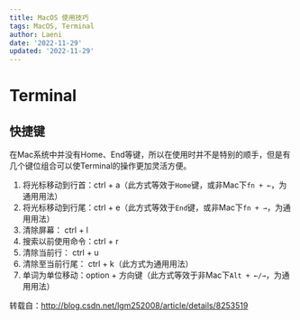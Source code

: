 ```yaml
---
title: MacOS 使用技巧
tags: MacOS, Terminal
author: Laeni
date: '2022-11-29'
updated: '2022-11-29'
---
```


# Terminal

## 快捷键

在Mac系统中并没有Home、End等键，所以在使用时并不是特别的顺手，但是有几个键位组合可以使Terminal的操作更加灵活方便。

1. 将光标移动到行首：ctrl + a（此方式等效于`Home`键，或非Mac下`fn + ←`，为通用用法）
2. 将光标移动到行尾：ctrl + e（此方式等效于`End`键，或非Mac下`fn + →`，为通用用法）
3. 清除屏幕： ctrl + l
4. 搜索以前使用命令：ctrl + r
5. 清除当前行： ctrl + u
6. 清除至当前行尾： ctrl + k（此方式为通用用法）
7. 单词为单位移动：option + 方向键（此方式等效于非Mac下`Alt + ←/→`，为通用用法）

转载自：<http://blog.csdn.net/lgm252008/article/details/8253519>

